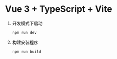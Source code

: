 # Vue 3 + TypeScript + Vite

1. 开发模式下启动

   ```shell
   npm run dev
   ```

2. 构建安装程序

   ```shell
   npm run build
   ```

   
